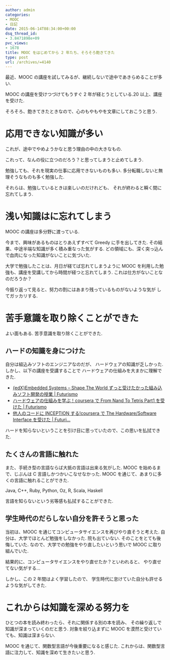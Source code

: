 ```yaml
---
author: admin
categories:
- MOOC
- 日記
date: 2015-06-14T08:34:00+00:00
dsq_thread_id:
- 3.8471898e+09
pvc_views:
- 1678
title: MOOC をはじめてから 2 年たち、そろそろ飽きてきた
type: post
url: /archives/=4140
---
```


最近、MOOC の講座を試してみるが、継続しないで途中であきらめることが多い.

MOOC の講座を受けつづけてもうすぐ 2 年が経とうとしている.20
以上、講座を受けた.

そろそろ、飽きてきたときなので、心のもやもやを文章にしておこうと思う.

応用できない知識が多い
======================

これが、途中でやめようかなと思う理由の中の大きなもの.

これって、なんの役に立つのだろう？と思ってしまうと止めてしまう.

勉強しても、それを現実の仕事に応用できないものも多い.
多分転職しないと無理そうなものも多く勉強した.

それらは、勉強しているときは楽しいのだけれども、
それが終わると瞬く間に忘れてしまう.

浅い知識はに忘れてしまう
========================

MOOC の講座は多分野に渡っている.

今まで、興味があるものはとりあえずすべて Greedy に手を出してきた.
その結果、中途半端な知識が多く積み重なった気がする.
どの領域にも、深く突っ込んで血肉になった知識がないことに気づいた.

大学で勉強したことは、月日が経てば忘れてしまうように MOOC
を利用した勉強も、講座を受講してから時間が経つと忘れてしまう.
これは仕方がないことなのだろうか？

今振り返って見ると、努力の割にはあまり残っているものがないような気が
してガッカリする.

苦手意識を取り除くことができた
==============================

よい面もある. 苦手意識を取り除くことができた.

ハードの知識を身につけた
------------------------

自分は組込みソフトのエンジニアなのだが、 ハードウェアの知識が乏しかった.
しかし、以下の講座を受講することで
ハードウェアの仕組みを大まかに理解できた.

-   [{edX}Embedded Systems – Shape The World
    ずっと受けたかった組み込みソフト開発の授業 |
    Futurismo](https://futurismo.biz/archives/2439)
-   [ハードウェアの仕組みを学ぶ！coursera で From Nand To Tetris Part1
    を受けた | Futurismo](https://futurismo.biz/archives/3950)
-   [他人のコードに INCEPTION する!coursera で The Hardware/Software
    Interface を受けた | Futuri...](https://futurismo.biz/archives/2596)

ハードを知らないということを引け目に思っていたので、この思いを払拭できた.

たくさんの言語に触れた
----------------------

また、手続き型の言語ならば大抵の言語は出来る気がした. MOOC
を始めるまで、じぶんは C 言語しかつかいこなせなかった. MOOC
を通じて、あまりに多くの言語に触れることができた.

Java, C++, Ruby, Python, Oz, R, Scala, Haskell

言語を知らないという劣等感も払拭することができた.

学生時代のだらしない自分を許そうと思った
----------------------------------------

当初は、MOOC を通じてコンピュータサイエンスを再びやり直そうと考えた.
自分は、大学でほとんど勉強をしなかった. 院も出ていない.
そのことをとても後悔していた.
なので、大学での勉強をやり直したいという思いで MOOC に取り組んでいた.

結果的に、コンピュータサイエンスをやり直せたか？といわれると、
やり直せてない気がする...

しかし、この 2 年間はよく学習したので、
学生時代に怠けていた自分も許せるような気がしてきた.

これからは知識を深める努力を
============================

ひとつの本を読み終わったら、それに関係する別の本を読み、
その繰り返しで知識が深まっていくのだと思う. 対象を絞り込まずに MOOC
を漠然と受けていても、知識は深まらない.

MOOC を通じて、関数型言語が今後重要になると感じた.
これからは、関数型言語に注力して、知識を深めて生きたいと思う.

